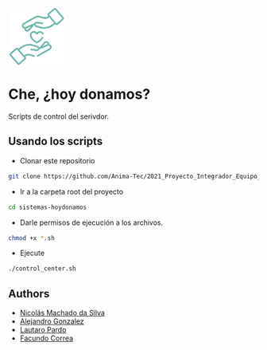 ![Logo](docs/logo--secondary.svg)

# Che, ¿hoy donamos?

Scripts de control del serivdor.


## Usando los scripts

- Clonar este repositorio

```bash
git clone https://github.com/Anima-Tec/2021_Proyecto_Integrador_Equipo_3-Sistemas
```
- Ir a la carpeta root del proyecto
```bash
cd sistemas-hoydonamos
```

- Darle permisos de ejecución a los archivos. 
```bash
chmod +x *.sh
```
- Ejecute 
```bash
./control_center.sh
```


## Authors

- [Nicolás Machado da Silva](https://www.github.com/nicocadq)
- [Alejandro Gonzalez](https://github.com/alejandroGonGon)
- [Lautaro Pardo](https://github.com/LautaroPardo)
- [Facundo Correa](https://github.com/facorrea700)
